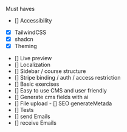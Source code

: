 Must haves

- [] Accessibility

- [x] TailwindCSS
- [x] shadcn
- [x] Theming
- [] Live preview
- [] Localization
- [] Sidebar / course structure
- [] Stripe binding / auth / access restriction
- [] Basic exercises
- [] Easy to use CMS and user friendly
- [] Generate cms fields with ai
- [] File upload
  - [] SEO generateMetada
- [] Tests
- [] send Emails
- [] receive Emails
